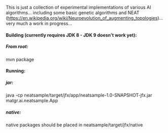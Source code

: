 This is just a collection of experimental implementations of various AI algorithms... including some basic genetic
algorithms and NEAT (https://en.wikipedia.org/wiki/Neuroevolution_of_augmenting_topologies)... very much a work in 
progress...

#### Building (currently requires JDK 8 - JDK 9 doesn't work yet):
##### From root:
mvn package

#### Running:
##### jar:
java -cp neatsample/target/jfx/app/neatsample-1.0-SNAPSHOT-jfx.jar matgr.ai.neatsample.App
##### native:
native packages should be placed in neatsample/target/jfx/native

